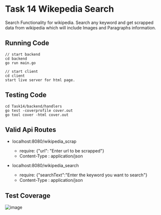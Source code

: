 # Task 14 Wikepedia Search

Search Functionality for wikipedia. Search any keyword and get scrapped data from wikipedia which will include Images and Paragraphs information.

## Running Code

```
// start backend
cd backend
go run main.go

// start client
cd client
start live server for html page.
```

## Testing Code

```
cd Task14/backend/handlers
go test -coverprofile cover.out
go tool cover -html cover.out
```

## Valid Api Routes

- localhost:8080/wikipedia_scrap
    - require: {"url": "Enter url to be scrapped"}
    - Content-Type : application/json

- localhost:8080/wikipedia_search
    - require: {"searchText":"Enter the keyword you want to search"}
    - Content-Type : application/json

## Test Coverage

![image](https://github.com/ketan-rathod-713/Golang/assets/76687839/fc6a7257-2f57-4a38-859e-5c6407be85a1)


